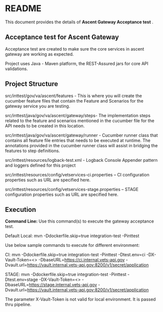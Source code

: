 # README #

This document provides the details of **Ascent Gateway Acceptance test** .

## Acceptance test for Ascent Gateway ##
Acceptance test are created to make sure the core services in ascent gateway are working as expected.

Project uses Java - Maven platform, the REST-Assured jars for core API validations.

## Project Structure ##

src/inttest/gov/va/ascent/features - This is where you will create the cucumber feature files that contain the Feature and Scenarios for the gateway service you are testing.

src/inttest/java/gov/va/ascent/gateway/steps- The implementation steps related to the feature and scenarios mentioned in the cucumber file for the API needs to be created in this location.

src/inttest/java/gov/va/ascent/gateway/runner - Cucumber runner class that contains all feature file entries that needs to be executed at runtime. The annotations provided in the cucumber runner class will assist in bridging the features to step definitions.

src/inttest/resources/logback-test.xml - Logback Console Appender pattern and loggers defined for this project

src/inttest/resources/config/vetservices-ci.properties – CI configuration properties such as URL are specified here.

src/inttest/resources/config/vetservices-stage.properties – STAGE configuration properties such as URL are specified here.

## Execution ##
**Command Line:** Use this command(s) to execute the gateway acceptance test. 

Default Local: mvn -Ddockerfile.skip=true integration-test -Pinttest

Use below sample commands to execute for different environment:

CI: mvn -Ddockerfile.skip=true integration-test -Pinttest -Dtest.env=ci -DX-Vault-Token=<>  -DbaseURL=https://ci.internal.vets-api.gov -Dvault.url=https://vault.internal.vets-api.gov:8200/v1/secret/application

STAGE: mvn -Ddockerfile.skip=true integration-test -Pinttest -Dtest.env=stage -DX-Vault-Token=<>  -DbaseURL=https://stage.internal.vets-api.gov -Dvault.url=https://vault.internal.vets-api.gov:8200/v1/secret/application

The parameter X-Vault-Token is not valid for local environment. It is passed thru pipeline. 



